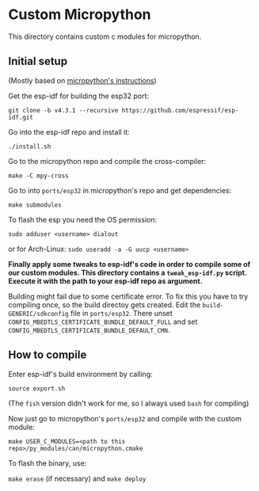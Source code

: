 # Custom Micropython

This directory contains custom c modules for micropython.

## Initial setup

(Mostly based on [micropython's instructions](https://github.com/micropython/micropython/tree/master/ports/esp32#readme))

Get the esp-idf for building the esp32 port:

`git clone -b v4.3.1 --recursive https://github.com/espressif/esp-idf.git`

Go into the esp-idf repo and install it:

`./install.sh`

Go to the micropython repo and compile the cross-compiler:

`make -C mpy-cross`

Go to into `ports/esp32` in micropython's repo and get dependencies:

`make submodules`

To flash the esp you need the OS permission:

`sudo adduser <username> dialout`

or for Arch-Linux:
`sudo useradd -a -G uucp <username>`

**Finally apply some tweaks to esp-idf's code in order to compile some of our custom modules.
This directory contains a `tweak_esp-idf.py` script. Execute it with the path to your esp-idf repo as argument.**

Building might fail due to some certificate error.
To fix this you have to try compiling once, so the build directoy gets created.
Edit the `build-GENERIC/sdkconfig` file in `ports/esp32`. There unset `CONFIG_MBEDTLS_CERTIFICATE_BUNDLE_DEFAULT_FULL`
and set `CONFIG_MBEDTLS_CERTIFICATE_BUNDLE_DEFAULT_CMN`.

## How to compile

Enter esp-idf's build environment by calling:

`source export.sh`

(The `fish` version didn't work for me, so I always used `bash` for compiling)

Now just go to micropython's `ports/esp32` and compile with the custom module:

`make USER_C_MODULES=<path to this repo>/py_modules/can/micropython.cmake`

To flash the binary, use:

`make erase` (if necessary) and `make deploy`
